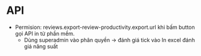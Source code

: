 # API
+ Permision: reviews.export-review-productivity.export.url khi bấm button gọi API in từ phần mềm.
    + Dùng superadmin vào phân quyền -> đánh giá tick vào In excel đánh giá năng suất